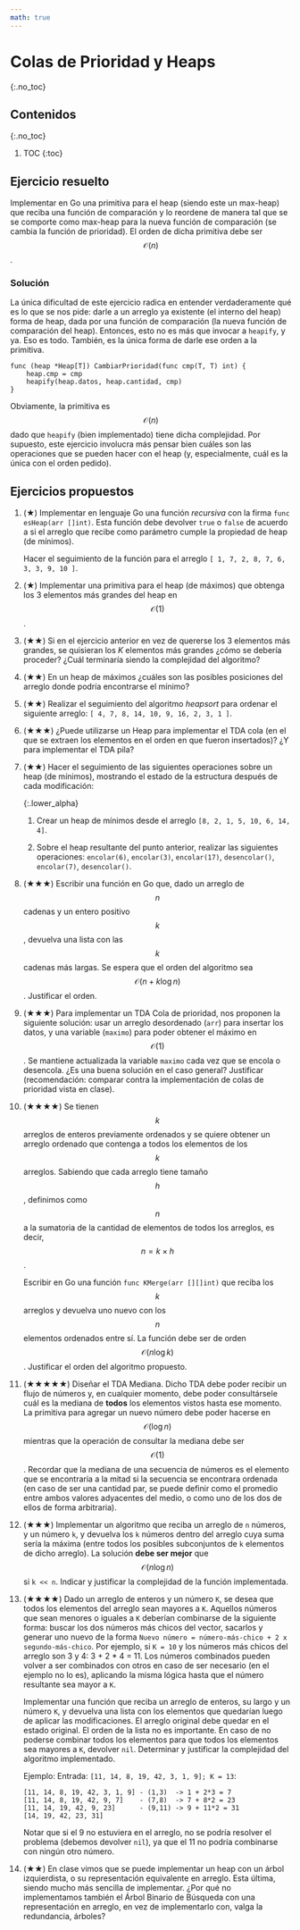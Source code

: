 ```yaml
---
math: true
---
```


# Colas de Prioridad y Heaps
{:.no_toc}

## Contenidos
{:.no_toc}

1. TOC
{:toc}

## Ejercicio resuelto


Implementar en Go una primitiva para el heap (siendo este un max-heap) que reciba una función de
comparación y lo reordene de manera tal que se se comporte como max-heap para la nueva función de comparación
(se cambia la función de prioridad). El orden de dicha primitiva debe ser $$\mathcal{O}(n)$$.


### Solución

La única dificultad de este ejercicio radica en entender verdaderamente qué es lo que se nos pide: darle a un arreglo
ya existente (el interno del heap) forma de heap, dada por una función de comparación (la nueva función de comparación
del heap). Entonces, esto no es más que invocar a `heapify`, y ya. Eso es todo. También, es la única forma de darle ese
orden a la primitiva.

```golang
func (heap *Heap[T]) CambiarPrioridad(func cmp(T, T) int) {
    heap.cmp = cmp
    heapify(heap.datos, heap.cantidad, cmp)
}
```

Obviamente, la primitiva es $$\mathcal{O}(n)$$ dado que `heapify` (bien implementado) tiene dicha complejidad.
Por supuesto, este ejercicio involucra más pensar bien cuáles son las operaciones que se pueden hacer con el heap
(y, especialmente, cuál es la única con el orden pedido).


## Ejercicios propuestos


1.  (★) Implementar en lenguaje Go una función _recursiva_ con la firma
    `func esHeap(arr []int)`. Esta función debe devolver `true` o `false` de acuerdo
    a si el arreglo que recibe como parámetro cumple la propiedad de heap (de mínimos).

    Hacer el seguimiento de la función para el arreglo `[ 1, 7, 2, 8, 7, 6, 3, 3, 9, 10 ]`.

1.	(★) Implementar una primitiva para el heap (de máximos) que obtenga los 3 elementos más grandes del heap en
    $$\mathcal{O}(1)$$.

1.  (★★) Si en el ejercicio anterior en vez de quererse los 3 elementos más grandes, se quisieran los _K_ elementos
    más grandes ¿cómo se debería proceder? ¿Cuál terminaría siendo la complejidad del algoritmo?

1.	(★★) En un heap de máximos ¿cuáles son las posibles posiciones del arreglo
    donde podría encontrarse el mínimo?

1.  (★★) Realizar el seguimiento del algoritmo _heapsort_ para ordenar el siguiente
    arreglo: `[ 4, 7, 8, 14, 10, 9, 16, 2, 3, 1 ]`.

1.  (★★★) ¿Puede utilizarse un Heap para implementar el TDA cola (en el que se extraen los elementos en el orden
    en que fueron insertados)? ¿Y para implementar el TDA pila?

1.	(★★) Hacer el seguimiento de las siguientes operaciones sobre un heap (de mínimos),
    mostrando el estado de la estructura después de cada modificación:

    {:.lower_alpha}
    1. Crear un heap de mínimos desde el arreglo `[8, 2, 1, 5, 10, 6, 14, 4]`.

    1. Sobre el heap resultante del punto anterior, realizar las siguientes
      operaciones: `encolar(6)`, `encolar(3)`, `encolar(17)`, `desencolar()`, `encolar(7)`,
      `desencolar()`.

1.  (★★★) Escribir una función en Go que, dado un arreglo de $$n$$ cadenas y un entero
    positivo $$k$$, devuelva una lista con las $$k$$ cadenas más largas. Se espera que el
    orden del algoritmo sea $$\mathcal{O}(n + k \log n)$$. Justificar el orden.

1.  (★★★) Para implementar un TDA Cola de prioridad, nos proponen la siguiente solución: 
    usar un arreglo desordenado (`arr`) para insertar los datos, y una variable (`maximo`) 
    para poder obtener el máximo en $$\mathcal{O}(1)$$. Se mantiene actualizada la variable 
    `maximo` cada vez que se encola o desencola. ¿Es una buena solución en el caso general?
    Justificar (recomendación: comparar contra la implementación de colas de prioridad 
    vista en clase).

1.  (★★★★) Se tienen $$k$$ arreglos de enteros previamente ordenados y se quiere obtener
    un arreglo ordenado que contenga a todos los elementos de los $$k$$ arreglos. Sabiendo que cada arreglo
    tiene tamaño $$h$$, definimos como $$n$$ a la sumatoria de la cantidad de elementos de todos los arreglos,
    es decir, $$n = k \times h$$.

    Escribir en Go una función `func KMerge(arr [][]int)` que reciba los $$k$$ arreglos y
    devuelva uno nuevo con los $$n$$ elementos ordenados entre sí. La función debe ser de orden
    $$\mathcal{O}(n \log k)$$. Justificar el orden del algoritmo propuesto.

1.	(★★★★★) Diseñar el TDA Mediana. Dicho TDA debe poder recibir un flujo de números y, en 
    cualquier momento, debe poder consultársele cuál es la mediana de **todos** los 
    elementos vistos hasta ese momento. La primitiva para agregar un nuevo número debe 
    poder hacerse en $$\mathcal{O}(\log n)$$ mientras que la operación de consultar la 
    mediana debe ser $$\mathcal{O}(1)$$. Recordar que la mediana de una secuencia de números 
    es el elemento que se encontraría a la mitad si la secuencia se encontrara ordenada (en 
    caso de ser una cantidad par, se puede definir como el promedio entre ambos valores 
    adyacentes del medio, o como uno de los dos de ellos de forma arbitraria).

1.  (★★★) Implementar un algoritmo que reciba un arreglo de `n` números, y un número `k`, y
    devuelva los `k` números dentro del arreglo cuya suma sería la máxima (entre todos
    los posibles subconjuntos de `k` elementos de dicho arreglo). La solución **debe
    ser mejor** que $$\mathcal{O}(n \log n)$$ si `k << n`. Indicar y justificar la complejidad
    de la función implementada.

1.  (★★★★) Dado un arreglo de enteros y un número `K`, se desea que todos los elementos 
    del arreglo sean mayores a `K`. Aquellos números que sean menores o iguales a `K` 
    deberían combinarse de la siguiente forma: buscar los dos números más chicos del 
    vector, sacarlos y generar uno nuevo de la forma 
    `Nuevo número = número-más-chico + 2 x segundo-más-chico`. Por ejemplo, si `K = 10` y 
    los números más chicos del arreglo son 3 y 4: 3 + 2 * 4 = 11. Los números combinados 
    pueden volver a ser combinados con otros en caso de ser necesario (en el ejemplo 
    no lo es), aplicando la misma lógica hasta que el número resultante sea mayor a `K`. 
    
    Implementar una función que reciba un arreglo de enteros, su largo y un número `K`, 
    y devuelva una lista con los elementos que quedarían luego de aplicar las 
    modificaciones. El arreglo original debe quedar en el estado original. El orden de 
    la lista no es importante. En caso de no poderse combinar todos los elementos para 
    que todos los elementos sea mayores a `K`, devolver `nil`. Determinar y justificar 
    la complejidad del algoritmo implementado.

    Ejemplo: Entrada: `[11, 14, 8, 19, 42, 3, 1, 9]; K = 13`: 

    ```
    [11, 14, 8, 19, 42, 3, 1, 9] - (1,3)  -> 1 + 2*3 = 7
    [11, 14, 8, 19, 42, 9, 7]    - (7,8)  -> 7 + 8*2 = 23
    [11, 14, 19, 42, 9, 23]      - (9,11) -> 9 + 11*2 = 31
    [14, 19, 42, 23, 31]
    ```
    Notar que si el 9 no estuviera en el arreglo, no se podría resolver
    el problema (debemos devolver `nil`), ya que el 11 no podría combinarse con ningún 
    otro número.
    
1.  (★★) En clase vimos que se puede implementar un heap con un árbol izquierdista,
	o su representación equivalente en arreglo. Esta última, siendo mucho más sencilla de
	implementar. ¿Por qué no implementamos también el Árbol Binario de Búsqueda con una
	representación en arreglo, en vez de implementarlo con, valga la redundancia, árboles?
